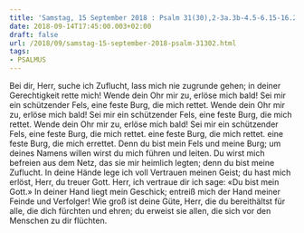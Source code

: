 ```yaml
---
title: 'Samstag, 15 September 2018 : Psalm 31(30),2-3a.3b-4.5-6.15-16.20.'
date: 2018-09-14T17:45:00.003+02:00
draft: false
url: /2018/09/samstag-15-september-2018-psalm-31302.html
tags: 
- PSALMUS
---
```


Bei dir, Herr, suche ich Zuflucht, lass mich nie zugrunde gehen; in deiner Gerechtigkeit rette mich! Wende dein Ohr mir zu, erlöse mich bald! Sei mir ein schützender Fels, eine feste Burg, die mich rettet. Wende dein Ohr mir zu, erlöse mich bald! Sei mir ein schützender Fels, eine feste Burg, die mich rettet. Wende dein Ohr mir zu, erlöse mich bald! Sei mir ein schützender Fels, eine feste Burg, die mich rettet. eine feste Burg, die mich rettet. eine feste Burg, die mich errettet. Denn du bist mein Fels und meine Burg; um deines Namens willen wirst du mich führen und leiten. Du wirst mich befreien aus dem Netz, das sie mir heimlich legten; denn du bist meine Zuflucht. In deine Hände lege ich voll Vertrauen meinen Geist; du hast mich erlöst, Herr, du treuer Gott. Herr, ich vertraue dir ich sage: «Du bist mein Gott.» In deiner Hand liegt mein Geschick; entreiß mich der Hand meiner Feinde und Verfolger! Wie groß ist deine Güte, Herr, die du bereithältst für alle, die dich fürchten und ehren; du erweist sie allen, die sich vor den Menschen zu dir flüchten.
